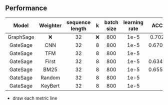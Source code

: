 ## Performance

|Model|Weighter|sequence length|k|batch size|learning rate|ACC|MRR|nDCG@10|AUC|
|:-:|:-:|:-:|:-:|:-:|:-:|:-:|:-:|:-:|:-:|
|GraphSage|:x:|32|:x:|800|1e-5|0.702|0.937|0.8411|0.9920|
|GateSage|CNN|32|8|800|1e-5|0.6702|0.7697|0.8223|0.9904|
|GateSage|TFM|32|8|800|1e-5|||||
|GateSage|First|32|8|800|1e-5|0.6342|0.7411|0.8008|0.9889|
|GateSage|BM25|32|8|800|1e-5|0.6558|0.7585|0.8135|0.99|
|GateSage|Random|32|8|800|1e-5|||||
|GateSage|KeyBert|32|8|800|1e-5|||||

- draw each metric line